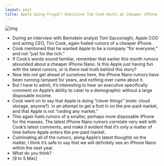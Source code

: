 ```yaml
---
layout: post
title: Apple Going Frugal? Executive Tim Cook Hints at Cheaper iPhone
---
```

![img](http://media.idownloadblog.com/wp-content/uploads/2011/02/iPhone-Nano1.png)
* During an interview with Bernstein analyst Toni Sacconaghi, Apple COO and acting CEO, Tim Cook, again fueled rumors of a cheaper iPhone.
* Cook mentioned that he wanted Apple to be a company “for everyone,” and not “just for the rich.”
* If Cook’s words sound familiar, remember that earlier this month rumors abounded about a cheaper iPhone Nano. Is this Apple just having fun with the latest rumors, or is there real truth behind this story?
* Now lets not get ahead of ourselves here, the iPhone Nano rumors have been running rampant for years, and nothing ever came about it.
* But I have to admit, it’s interesting to hear an executive specifically comment on Apple’s ability to cater to a demographic without a large disposable income.
* Cook went on to say that Apple is doing “clever things” (note: cloud storage, anyone?)  in an attempt to get a foot in on the pre-paid market, and that Apple is not “ceding any market.”
* This again fuels rumors of a smaller, perhaps more disposable iPhone for the masses. The latest iPhone Nano rumors correlate very well with Cook’s latest comments, and make it evident that it’s only a matter of time before Apple enters the pre-paid market.
* Culminating all of the rumors, along Apple’s latest thoughts on the matter, I think it’s safe to say that we will definitely see an iPhone Nano within the next year.
* What do you think?
* [9 to 5 Mac]

